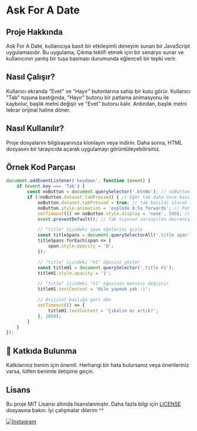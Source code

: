 # Ask For A Date

## Proje Hakkında

Ask For A Date, kullanıcıya basit bir etkileşimli deneyim sunan bir JavaScript uygulamasıdır. Bu uygulama, Çıkma teklifi etmek için bir senaryo sunar ve kullanıcının yanlış bir tuşa basması durumunda eğlenceli bir tepki verir.

## Nasıl Çalışır?

Kullanıcı ekranda "Evet" ve "Hayır" butonlarına sahip bir kutu görür. Kullanıcı "Tab" tuşuna bastığında, "Hayır" butonu bir patlama animasyonu ile kaybolur, başlık metni değişir ve "Evet" butonu kalır. Ardından, başlık metni tekrar orijinal haline döner.

## Nasıl Kullanılır?

Proje dosyalarını bilgisayarınıza klonlayın veya indirin. Daha sonra, HTML dosyasını bir tarayıcıda açarak uygulamayı görüntüleyebilirsiniz.

## Örnek Kod Parçası

```javascript
document.addEventListener('keydown', function (event) {
    if (event.key === 'Tab') {
        const noButton = document.querySelector('.btnNo'); // noButton değişkenini tanımla
        if (!noButton.dataset.tabPressed) { // Eğer tab daha önce basılmadıysa devam et
            noButton.dataset.tabPressed = true; // tab basıldı olarak işaretle
            noButton.style.animation = 'explode 0.5s forwards'; // Patlama animasyonunu etkinleştir
            setTimeout(() => noButton.style.display = 'none', 500); // Butonu 0.5 saniye sonra gizle
            event.preventDefault(); // Tab tuşunun varsayılan davranışını engelle

            // "title" içindeki span öğelerini gizle
            const titleSpans = document.querySelectorAll('.title span');
            titleSpans.forEach(span => {
                span.style.opacity = '0';
            });

            // "title" içindeki "h1" öğesini göster
            const titleH1 = document.querySelector('.title h1');
            titleH1.style.opacity = '1';

            // "title" içindeki "h1" öğesinin metnini değiştir
            titleH1.textContent = 'Hile yapmak yok :)';

            // Orijinal başlığa geri dön
            setTimeout(() => {
                titleH1.textContent = 'Çıkalım mı artık?';
            }, 2000);
        }
    }
});
```
## 🤝 Katkıda Bulunma

Katkılarınız benim için önemli. Herhangi bir hata bulursanız veya önerileriniz varsa, lütfen benimle iletişime geçin.

## Lisans

Bu proje MIT Lisansı altında lisanslanmıştır. Daha fazla bilgi için [LICENSE](LICENSE) dosyasına bakın. İyi çalışmalar dilerim ^^ 

[![Instagram](https://img.shields.io/badge/Instagram-%23E4405F.svg?&style=flat-square&logo=instagram&logoColor=white)](https://www.instagram.com/kodlama.dili/)
